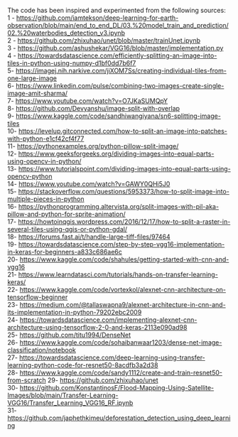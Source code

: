 
The code has been inspired and experimented from the following sources:<br>
1 - https://github.com/iamtekson/deep-learning-for-earth-observation/blob/main/end_to_end_DL/03.%20model_train_and_prediction/02.%20waterbodies_detection_v3.ipynb<br>
2 - https://github.com/zhixuhao/unet/blob/master/trainUnet.ipynb<br>
3 - https://github.com/ashushekar/VGG16/blob/master/implementation.py<br>
4 - https://towardsdatascience.com/efficiently-splitting-an-image-into-tiles-in-python-using-numpy-d1bf0dd7b6f7<br>
5- https://imagej.nih.narkive.com/jiXOM7Ss/creating-individual-tiles-from-one-large-image<br> 
6- https://www.linkedin.com/pulse/combining-two-images-create-single-image-amit-sharma/ <br>
7- https://www.youtube.com/watch?v=O7JKaSUMQpY <br>
8- https://github.com/Devyanshu/image-split-with-overlap <br>
9- https://www.kaggle.com/code/sandhiwangiyana/sn6-splitting-image-tiles <br>
10- https://levelup.gitconnected.com/how-to-split-an-image-into-patches-with-python-e1cf42cf4f77 <br>
11- https://pythonexamples.org/python-pillow-split-image/ <br>
12- https://www.geeksforgeeks.org/dividing-images-into-equal-parts-using-opencv-in-python/ <br>
13- https://www.tutorialspoint.com/dividing-images-into-equal-parts-using-opencv-python <br>
14- https://www.youtube.com/watch?v=GAWY0QHi5J0 <br>
15- https://stackoverflow.com/questions/5953373/how-to-split-image-into-multiple-pieces-in-python <br>
16- https://pythonprogramming.altervista.org/split-images-with-pil-aka-pillow-and-python-for-sprite-animation/  <br>
17- https://howtoinqgis.wordpress.com/2016/12/17/how-to-split-a-raster-in-several-tiles-using-qgis-or-python-gdal/ <br>
18- https://forums.fast.ai/t/handle-large-tiff-files/97464 <br>
19- https://towardsdatascience.com/step-by-step-vgg16-implementation-in-keras-for-beginners-a833c686ae6c <br>
20- https://www.kaggle.com/code/shahules/getting-started-with-cnn-and-vgg16 <br>
21- https://www.learndatasci.com/tutorials/hands-on-transfer-learning-keras/ <br>
22- https://www.kaggle.com/code/vortexkol/alexnet-cnn-architecture-on-tensorflow-beginner <br>
23- https://medium.com/@tallaswapna9/alexnet-architecture-in-cnn-and-its-implementation-in-python-79202ebc2009 <br>
24- https://towardsdatascience.com/implementing-alexnet-cnn-architecture-using-tensorflow-2-0-and-keras-2113e090ad98 <br>
25- https://github.com/titu1994/DenseNet <br>
26- https://www.kaggle.com/code/sohaibanwaar1203/dense-net-image-classification/notebook <br>
27- https://towardsdatascience.com/deep-learning-using-transfer-learning-python-code-for-resnet50-8acdfb3a2d38 <br>
28- https://www.kaggle.com/code/sandy1112/create-and-train-resnet50-from-scratch
29- https://github.com/zhixuhao/unet <br>
30- https://github.com/KonstantinosF/Flood-Mapping-Using-Satellite-Images/blob/main/Transfer-Learning-VGG16/Transfer_Learning_VGG16_RF.ipynb <br>
31- https://github.com/japhethkimeu/deforestation_detection_using_deep_learning <br>


